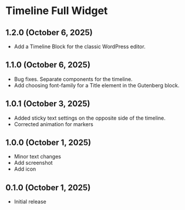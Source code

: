 # Timeline Full Widget

## 1.2.0 (October 6, 2025)
* Add a Timeline Block for the classic WordPress editor.

## 1.1.0 (October 6, 2025)

* Bug fixes. Separate components for the timeline.
* Add choosing font-family for a Title element in the Gutenberg block.

## 1.0.1 (October 3, 2025)

* Added sticky text settings on the opposite side of the timeline.
* Corrected animation for markers

## 1.0.0 (October 1, 2025)

* Minor text changes
* Add screenshot
* Add icon

## 0.1.0 (October 1, 2025)

* Initial release
